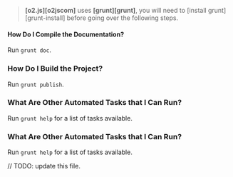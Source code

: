 > **[o2.js][o2jscom]** uses **[grunt][grunt]**, you will need to [install grunt][grunt-install] before going over the following steps.

#### How Do I Compile the Documentation?

Run `grunt doc`.

### How Do I Build the Project?

Run `grunt publish`.

### What Are Other Automated Tasks that I Can Run?

Run `grunt help` for a list of tasks available.

### What Are Other Automated Tasks that I Can Run?

Run `grunt help` for a list of tasks available.

// TODO: update this file.
